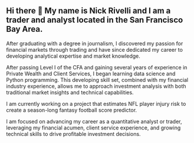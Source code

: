 ## Hi there 👋 My name is Nick Rivelli and I am a trader and analyst located in the San Francisco Bay Area.

After graduating with a degree in journalism, I discovered my passion for financial markets through trading and have since dedicated my career to developing analytical expertise and market knowledge.

After passing Level I of the CFA and gaining several years of experience in Private Wealth and Client Services, I began learning data science and Python programming. This developing skill set, combined with my financial industry experience, allows me to approach investment analysis with both traditional market insights and technical capabilities.

I am currently working on a project that estimates NFL player injury risk to create a season-long fantasy football score predictor.

I am focused on advancing my career as a quantitative analyst or trader, leveraging my financial acumen, client service experience, and growing technical skills to drive profitable investment decisions.

<!--
**nicriv831/nicriv831** is a ✨ _special_ ✨ repository because its `README.md` (this file) appears on your GitHub profile.

Here are some ideas to get you started:

- 🔭 I’m currently working on ...
- 🌱 I’m currently learning ...
- 👯 I’m looking to collaborate on ...
- 🤔 I’m looking for help with ...
- 💬 Ask me about ...
- 📫 How to reach me: ...
- 😄 Pronouns: ...
- ⚡ Fun fact: ...
-->
